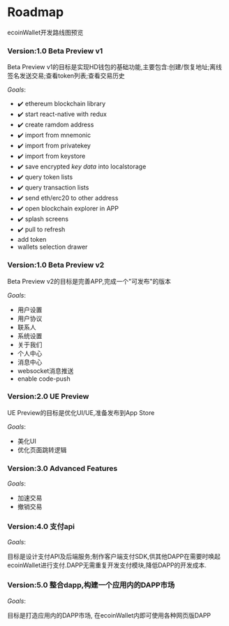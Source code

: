 # Roadmap
ecoinWallet开发路线图预览

### Version:1.0 Beta Preview v1
Beta Preview v1的目标是实现HD钱包的基础功能,主要包含:创建/恢复地址;离线签名发送交易;查看token列表;查看交易历史

*Goals*:

- ✔️ ethereum blockchain library
- ✔️ start react-native with redux
- ✔️ create ramdom address
- ✔️ import from mnemonic
- ✔️ import from privatekey
- ✔️ import from keystore
- ✔️ save encrypted *key data* into localstorage 
- ✔️ query token lists
- ✔️ query transaction lists
- ✔️ send eth/erc20 to other address
- ✔️ open blockchain explorer in APP
- ✔️ splash screens
- ✔️ pull to refresh
- add token
- wallets selection drawer

### Version:1.0 Beta Preview v2
Beta Preview v2的目标是完善APP,完成一个"可发布"的版本

*Goals*:

- 用户设置
- 用户协议
- 联系人
- 系统设置
- 关于我们
- 个人中心
- 消息中心
- websocket消息推送
- enable code-push

### Version:2.0 UE Preview
UE Preview的目标是优化UI/UE,准备发布到App Store

*Goals*:

- 美化UI
- 优化页面跳转逻辑

### Version:3.0 Advanced Features

*Goals*:

- 加速交易
- 撤销交易

### Version:4.0 支付api

*Goals*:

目标是设计支付API及后端服务;制作客户端支付SDK,供其他DAPP在需要时唤起ecoinWallet进行支付.DAPP无需重复开发支付模块,降低DAPP的开发成本.

### Version:5.0 整合dapp,构建一个应用内的DAPP市场

*Goals*:

目标是打造应用内的DAPP市场, 在ecoinWallet内即可使用各种网页版DAPP
